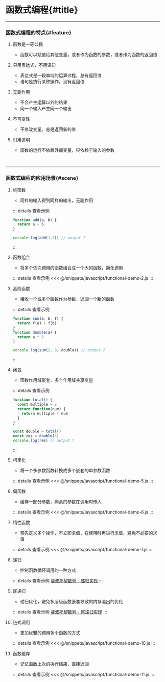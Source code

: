# 函数式编程{#title}

---

### 函数式编程的特点{#feature}

1. 函数是一等公民

   - 函数可以赋值给其他变量，或者作为函数的参数，或者作为函数的返回值

2. 只用表达式，不用语句

   - 表达式是一段单纯的运算过程，总有返回值
   - 语句是执行某种操作，没有返回值

3. 无副作用

   - 不会产生运算以外的结果
   - 同一个输入产生同一个输出

4. 不可变性

   - 不修改变量，总是返回新的值

5. 引用透明

   - 函数的运行不依赖外部变量，只依赖于输入的参数

<br />

---

### 函数式编程的应用场景{#scene}

1. 纯函数

   - 同样的输入得到同样的输出，无副作用

    ::: details 查看示例
    ```js
    function add(a, b) {
      return a + b
    }

    console.log(add(1,2)) // output ?
    ```
    :::

2. 函数组合

   - 将多个依次调用的函数组合成一个大的函数，简化调用

   ::: details 查看示例
   <<< @/snippets/javascript/functional-demo-2.js
   :::

3. 高阶函数

   - 接收一个或多个函数作为参数，返回一个新的函数

   ::: details 查看示例
    ```js
    function sum(a, b, f) {
      return f(a) + f(b)
    }
    function double(a) {
      return a * 2
    }

    console.log(sum(2, 3, double)) // output ?
    ```
   :::

4. 闭包

   - 函数作用域嵌套，多个作用域共享变量

   ::: details 查看示例
    ```js
    function total() {
      const multiple = 2
      return function(num) {
        return multiple * num
      }
    }

    const double = total()
    const res = double(5)
    console.log(res) // output ?
    ```
   :::

5. 柯里化

   - 将一个多参数函数转换成多个嵌套的单参数函数

   ::: details 查看示例
   <<< @/snippets/javascript/functional-demo-5.js
   :::

6. 偏函数

   - 缓存一部分参数，剩余的参数在调用时传入

   ::: details 查看示例
   <<< @/snippets/javascript/functional-demo-6.js
   :::

7. 惰性函数

   - 预先定义多个操作，不立即求值，在使用时再进行求值，避免不必要的求值

   ::: details 查看示例
   <<< @/snippets/javascript/functional-demo-7.js
   :::

8. 递归

   - 控制函数循环调用的一种方式

   ::: details 查看示例
   [斐波那契数列 - 递归实现](./fibonacci.md#recursion)
   :::

9. 尾递归

   - 递归优化，避免多层级函数嵌套导致的内存溢出的优化

   ::: details 查看示例
   [斐波那契数列 - 尾递归实现](./fibonacci.md#tail-recursion)
   :::

10. 链式调用

    - 更加优雅的调用多个函数的方式

    ::: details 查看示例
    <<< @/snippets/javascript/functional-demo-10.js
    :::

11. 函数缓存

    - 记忆函数上次的执行结果，直接返回

    ::: details 查看示例
    <<< @/snippets/javascript/functional-demo-11.js
    :::